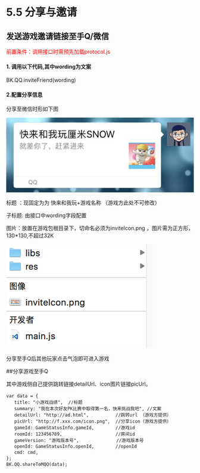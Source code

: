 # 5.5 分享与邀请

## 发送游戏邀请链接至手Q/微信
<font color=#ff0000>前置条件：调用接口时需预先加载protocol.js</font>

#### 1. 调用以下代码,其中wording为文案

BK.QQ.inviteFriend(wording)

#### 2.配置分享信息

分享至微信时形如下图

![](./img/share.png)

标题 ：现固定为为 快来和我玩+游戏名称 （游戏方此处不可修改）

子标题: 由接口中wording字段配置

图片：放置在游戏包根目录下，切命名必须为inviteIcon.png ，图片需为正方形，130*130,不超过32K

![](./img/share2.png)

分享至手Q后其他玩家点击气泡即可进入游戏

##分享游戏至手Q

其中游戏侧自己提供跳转链接detailUrl、icon图片链接picUrl。

```
var data = {
   title: "小游戏战绩",  //标题
   summary: "我在本次好友PK比赛中取得第一名，快来挑战我吧", //文案
   detailUrl: "http://ad.html",          //跳转url （游戏方提供）
   picUrl: "http://f.xxx.com/icon.png",  //分享icon（游戏方提供）   
   gameId: GameStatusInfo.gameId,        //游戏id
   roomId: 123456789,                    //房间id	
   gameVersion: "游戏版本号",              //游戏版本号
   openId: GameStatusInfo.openId,        //openId
   cmd: cmd,
};
BK.QQ.shareToMQQ(data);
```